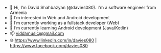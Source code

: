 - 👋 Hi, I’m David Shahbazyan (@davies080). I'm a software engineer from Armenia
- 👀 I’m interested in Web and Android development
- 💞️ I’m currently working as a fullstack developer (Web)
- 🌱 I’m currently learning Android development (Java/Kotlin)
- 📫 viddamusic@gmail.com
- :globe_with_meridians:
  https://www.linkedin.com/in/davies080 | https://www.facebook.com/davies080

<!---
davies080/davies080 is a ✨ special ✨ repository because its `README.md` (this file) appears on your GitHub profile.
You can click the Preview link to take a look at your changes.
--->
